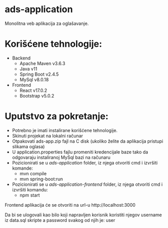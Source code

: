 # ads-application

Monolitna veb aplikacija za oglašavanje.

# Korišćene tehnologije: 
  - Backend
    * Apache Maven v3.6.3
    * Java v11
    * Spring Boot v2.4.5
    * MySql v8.0.18
  - Frontend
    * React v17.0.2
    * Bootstrap v5.0.2

# Uputstvo za pokretanje: 

- Potrebno je imati instalirane korišćene tehnologije. 
- Skinuti projekat na lokalni računar
- Otpakovati ads-app.zip fajl na C disk (ukoliko želite da aplikacija pristupi slikama oglasa)
- U application.properties fajlu promeniti kredencijale baze tako da odgovaraju instaliranoj MySql bazi na računaru
- Pozicionirati se u *ads-application* folder, iz njega otvoriti cmd i izvršiti komande: 
  * mvn compile
  * mvn spring-boot:run 
- Pozicionirati se u *ads-application-frontend* folder, iz njega otvoriti cmd i izvršiti komandu:
  * npm start

Frontend aplikacija će se otvoriti na url-u http://localhost:3000 

Da bi se ulogovali kao bilo koji napravljen korisnik koristiti njegov username iz data.sql skripte a password svakog od njih je: user
